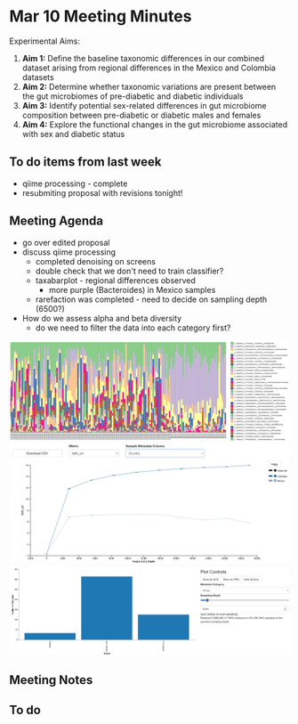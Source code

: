 # Mar 10 Meeting Minutes

Experimental Aims: 
1. **Aim 1:** Define the baseline taxonomic differences in our combined dataset arising from regional differences in the Mexico and Colombia datasets
2. **Aim 2:** Determine whether taxonomic variations are present between the gut microbiomes of pre-diabetic and diabetic individuals
3. **Aim 3:** Identify potential sex-related differences in gut microbiome composition between pre-diabetic or diabetic males and females
4. **Aim 4:** Explore the functional changes in the gut microbiome associated with sex and diabetic status

## To do items from last week
* qiime processing - complete
* resubmiting proposal with revisions tonight!

## Meeting Agenda
* go over edited proposal
* discuss qiime processing
  * completed denoising on screens
  * double check that we don't need to train classifier?
  * taxabarplot - regional differences observed
    * more purple (Bacteroides) in Mexico samples
  * rarefaction was completed - need to decide on sampling depth (6500?)
 * How do we assess alpha and beta diversity
   * do we need to filter the data into each category first? 

<img src="/data/qiime2view/part-of-taxabarplot-level4.jpg" >

<img src="/data/qiime2view/rarefaction-graph.jpg" >

<img src="/data/qiime2view/table-sampling-depth.jpg" >

## Meeting Notes

## To do
